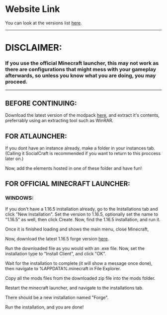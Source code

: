 # Website Link
You can look at the versions list [here](https://gamerrodri.github.io/SocialCraft-Official-Versions-List/).
___
# DISCLAIMER:

### If you use the official Minecraft launcher, this may not work as there are configurations that might mess with your gameplay afterwards, so unless you know what you are doing, you may proceed.
___

## BEFORE CONTINUING:

Download the latest version of the modpack [here](https://drive.google.com/drive/folders/1YLaW6D249F3IlktMHNTseTnkT4R9RcrU), and extract it's contents, preferrably using an extracting tool such as WinRAR.

## FOR ATLAUNCHER:

If you dont have an instance already, make a folder in your instances tab. (Calling it SocialCraft is recommended if you want to return to this proccess later on.)

Now, add the elements hosted in one of these folder and have fun!

## FOR OFFICIAL MINECRAFT LAUNCHER:
### WINDOWS:

If you don't have a 1.16.5 installation already, go to the Installations tab and click "New Installation". Set the version to 1.16.5, optionally set the name to "1.16.5" as well, then click Create. 
Now, find the 1.16.5 installation, and run it.

Once it is finished loading and shows the main menu, close Minecraft,

Now, download the latest 1.16.5 forge version [here](https://files.minecraftforge.net/net/minecraftforge/forge/index_1.16.5.html).

Run the downloaded file as you would with an .exe file.
Now, set the installation type to "Install Client", and click "OK".

Wait for the installation to complete (it will show a message once done), then navigate to %APPDATA%\.minecraft in File Explorer.

Copy all the mods files from the downloaded zip file into the mods folder.

Restart the minecraft launcher, and navigate to the installations tab.

There should be a new installation named "Forge".

Run the installation, and you are done!
